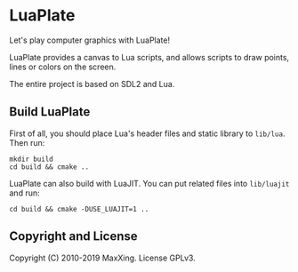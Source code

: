 # LuaPlate

Let's play computer graphics with LuaPlate!

LuaPlate provides a canvas to Lua scripts, and allows scripts to draw points, lines or colors on the screen.

The entire project is based on SDL2 and Lua.

## Build LuaPlate

First of all, you should place Lua's header files and static library to `lib/lua`. Then run:

```
mkdir build
cd build && cmake ..
```

LuaPlate can also build with LuaJIT. You can put related files into `lib/luajit` and run:

```
cd build && cmake -DUSE_LUAJIT=1 ..
```

## Copyright and License

Copyright (C) 2010-2019 MaxXing. License GPLv3.
